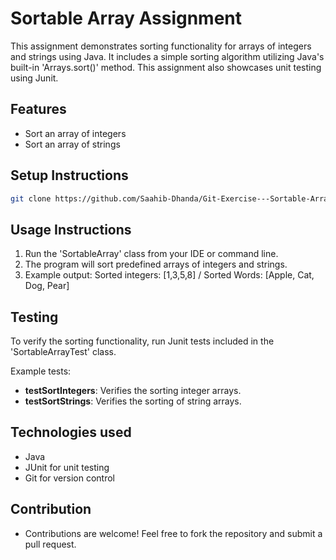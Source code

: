 # Sortable Array Assignment 
This assignment demonstrates sorting functionality for arrays of integers and strings using Java. It includes a simple sorting algorithm utilizing Java's built-in 'Arrays.sort()' method. This assignment also showcases unit testing using Junit. 

## Features 
- Sort an array of integers
- Sort an array of strings

## Setup Instructions 
 ```bash
git clone https://github.com/Saahib-Dhanda/Git-Exercise---Sortable-Array.git
```
## Usage Instructions
1. Run the 'SortableArray' class from your IDE or command line.
2. The program will sort predefined arrays of integers and strings.
3. Example output: Sorted integers: [1,3,5,8] / Sorted Words: [Apple, Cat, Dog, Pear]

## Testing 
To verify the sorting functionality, run Junit tests included in the 'SortableArrayTest' class. 

Example tests:
- **testSortIntegers**: Verifies the sorting integer arrays.
- **testSortStrings**: Verifies the sorting of string arrays.

## Technologies used 
- Java
- JUnit for unit testing
- Git for version control

## Contribution 
- Contributions are welcome! Feel free to fork the repository and submit a pull request.

